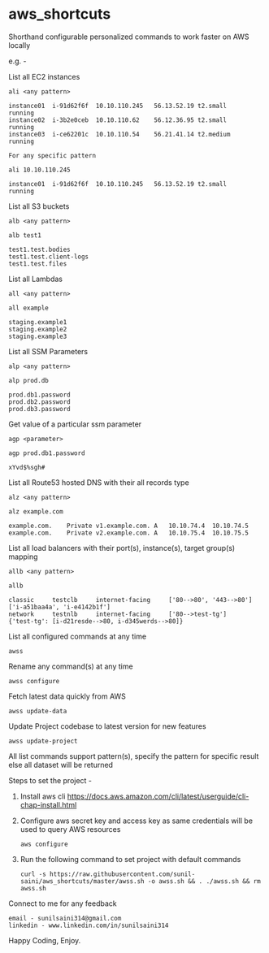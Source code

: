 # aws_shortcuts
Shorthand configurable personalized commands to work faster on AWS locally

e.g. - 

List all EC2 instances

    ali <any pattern>
    
    instance01	i-91d62f6f	10.10.110.245	56.13.52.19	t2.small	running
    instance02	i-3b2e0ceb	10.10.110.62	56.12.36.95	t2.small	running
    instance03	i-ce62201c	10.10.110.54	56.21.41.14	t2.medium	running
    
    For any specific pattern
    
    ali 10.10.110.245
    
    instance01	i-91d62f6f	10.10.110.245	56.13.52.19	t2.small	running
    
        
List all S3 buckets
        
    alb <any pattern>
    
    alb test1
    
    test1.test.bodies
    test1.test.client-logs
    test1.test.files
        
List all Lambdas

    all <any pattern>
    
    all example
    
    staging.example1
    staging.example2
    staging.example3
        
List all SSM Parameters

    alp <any pattern>
    
    alp prod.db
    
    prod.db1.password
    prod.db2.password
    prod.db3.password
        
Get value of a particular ssm parameter

    agp <parameter>
    
    agp prod.db1.password
    
    xYvd$%sgh#
        
List all Route53 hosted DNS with their all records type

    alz <any pattern>
    
    alz example.com
    
    example.com.	Private	v1.example.com.	A	10.10.74.4	10.10.74.5
    example.com.	Private	v2.example.com.	A	10.10.75.4	10.10.75.5

List all load balancers with their port(s), instance(s), target group(s) mapping

    allb <any pattern>
    
    allb 
    
    classic     testclb     internet-facing     ['80-->80', '443-->80']     ['i-a51baa4a', 'i-e4142b1f']
    network     testnlb     internet-facing     ['80-->test-tg']    {'test-tg': [i-d21resde-->80, i-d345werds-->80]}
    

List all configured commands at any time
        
    awss 

Rename any command(s) at any time

    awss configure

Fetch latest data quickly from AWS

    awss update-data
        
Update Project codebase to latest version for new features

    awss update-project 


All list commands support pattern(s), specify the pattern for specific result else all dataset will be returned


Steps to set the project - 

1. Install aws cli https://docs.aws.amazon.com/cli/latest/userguide/cli-chap-install.html
           
2. Configure aws secret key and access key as same credentials will be used to query AWS resources
    
       aws configure

3. Run the following command to set project with default commands

       curl -s https://raw.githubusercontent.com/sunil-saini/aws_shortcuts/master/awss.sh -o awss.sh && . ./awss.sh && rm awss.sh
    

Connect to me for any feedback

    email - sunilsaini314@gmail.com
    linkedin - www.linkedin.com/in/sunilsaini314
    
Happy Coding, Enjoy.
